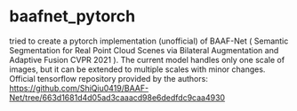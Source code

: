 # baafnet_pytorch

tried to create a pytorch implementation (unofficial) of BAAF-Net ( Semantic Segmentation for Real Point Cloud Scenes via Bilateral Augmentation and Adaptive Fusion CVPR 2021 ). The current model handles only one scale of images, but it can be extended to multiple scales with minor changes.
Official tensorflow repository provided by the authors: https://github.com/ShiQiu0419/BAAF-Net/tree/663d1681d4d05ad3caaacd98e6dedfdc9caa4930
